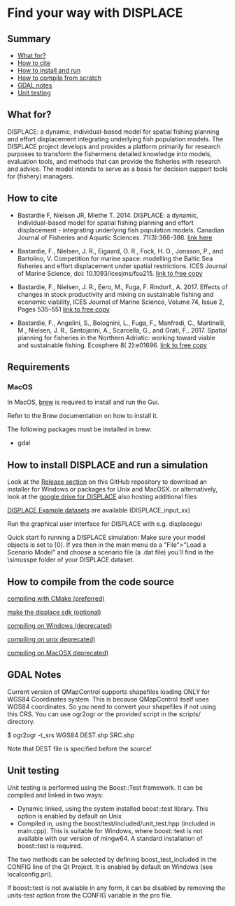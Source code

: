 Find your way with DISPLACE
======

## Summary
- [What for?](#what-for)
- [How to cite](#how-to-cite)
- [How to install and run](#how-to-install)
- [How to compile from scratch](#how-to-compile)
- [GDAL notes](#gdal-notes)
- [Unit testing](#unit-testing)



## What for?


DISPLACE: a dynamic, individual-based model for spatial fishing planning and effort displacement 
integrating underlying fish population models. The DISPLACE project develops and provides a 
platform primarily for research purposes to transform the fishermens detailed knowledge into models,
 evaluation tools, and methods that can provide the fisheries with research and advice. 
The model intends to serve as a basis for decision support tools for (fishery) managers.


## How to cite

* Bastardie F, Nielsen JR, Miethe T. 2014. DISPLACE: a dynamic, individual-based model for 
spatial fishing planning and effort displacement - integrating underlying 
fish population models. Canadian Journal of Fisheries and Aquatic Sciences. 71(3):366-386. [link here](https://www.nrcresearchpress.com/doi/full/10.1139/cjfas-2013-0126#.XJs-ubh7nmE) 

* Bastardie, F., Nielsen, J. R., Eigaard, O. R., Fock, H. O., Jonsson, P., and Bartolino, V. 
Competition for marine space: modelling the Baltic Sea fisheries and effort displacement 
under spatial restrictions. ICES Journal of Marine Science, doi: 10.1093/icesjms/fsu215. [link to free copy](https://academic.oup.com/icesjms/article/72/3/824/701817) 

* Bastardie, F., Nielsen, J. R., Eero, M., Fuga, F. Rindorf., A. 2017. Effects of changes
in stock productivity and mixing on sustainable fishing and economic viability,
ICES Journal of Marine Science, Volume 74, Issue 2, Pages 535–551
[link to free copy](https://academic.oup.com/icesjms/article/74/2/535/2669542)

* Bastardie, F., Angelini, S., Bolognini, L., Fuga, F., Manfredi, C., Martinelli, M.,
Nielsen, J. R., Santojanni, A., Scarcella, G., and Grati, F.. 2017. 
Spatial planning for fisheries in the Northern Adriatic: working toward viable and sustainable fishing.
Ecosphere 8( 2):e01696. [link to free copy](https://esajournals.onlinelibrary.wiley.com/doi/full/10.1002/ecs2.1696) 



## Requirements

### MacOS

In MacOS, [brew](https://brew.sh) is required to install and run the Gui.

Refer to the Brew documentation on how to install it.

The following packages must be installed in brew:

- gdal


## How to install DISPLACE and run a simulation


Look at the [Release section](https://github.com/frabas/DISPLACE_GUI/releases) on this GitHub repository 
to download an installer for Windows or packages for Unix and MacOSX. or alternatively, look at the [google drive for DISPLACE](https://drive.google.com/drive/folders/0ByuO_4j-1PxtfnZBblpQNmh2a2Z4SmpkRC16T1kwR0t1RWUyOVUxdHlEZzZwZWVpaVJac00)
also hosting additional files

[DISPLACE Example datasets](https://displace-project.org/blog/download/) are available (DISPLACE_input_xx)

Run the graphical user interface for DISPLACE with e.g. displacegui

Quick start fo running a DISPLACE simulation: Make sure your model objects is set to [0]. If yes then in the main menu do a "File">"Load a Scenario Model" and choose a scenario file (a .dat file) you´ll find in the \simusspe folder of your DISPLACE dataset.


## How to compile from the code source


[compiling with CMake (preferred)](docs/Building-cmake.md)

[make the displace sdk (optional)](docs/building.md)

[compiling on Windows (deprecated)](docs/Building.win)

[compiling on unix deprecated)](docs/Building.unix)

[compiling on MacOSX deprecated)](docs/Building.MacOSX)


## GDAL Notes


Current version of QMapControl supports shapefiles loading ONLY for WGS84 Coordinates system. This is because QMapControl itself uses WGS84 coordinates.
So you need to convert your shapefiles if not using this CRS.
You can use ogr2ogr or the provided script in the scripts/ directory.

$ ogr2ogr -t_srs WGS84 DEST.shp SRC.shp

Note that DEST file is specified before the source!


## Unit testing


Unit testing is performed using the Boost::Test framework. It can be compiled and linked in two ways:

- Dynamic linked, using the system installed boost::test library. This option is enabled by default on Unix
- Compiled in, using the boost/test/included/unit_test.hpp (included in main.cpp). This is suitable for Windows, where boost::test is not available with our version of mingw64. A standard installation of boost::test is required.

The two methods can be selected by defining boost_test_included in the CONFIG line of the Qt Project. It is enabled by default on Windows (see localconfig.pri).

If boost::test is not available in any form, it can be disabled by removing the units-test option from the CONFIG variable in the pro file.

